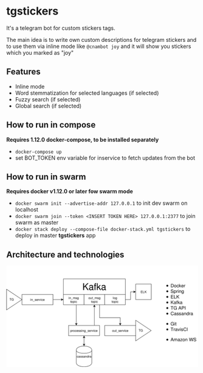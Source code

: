 # tgstickers
It's a telegram bot for custom stickers tags.

The main idea is to write own custom descriptions for telegram stickers and to use them via inline mode like ```@cnambot joy``` and it will show you stickers which you marked as "joy"

## Features
* Inline mode
* Word stemmatization for selected languages (if selected)
* Fuzzy search (if selected)
* Global search (if selected)

## How to run in compose
**Requires 1.12.0 docker-compose, to be installed separately**
* ```docker-compose up```
* set BOT_TOKEN env variable for inservice to fetch updates from the bot


## How to run in swarm
**Requires docker v1.12.0 or later fow swarm mode**
* ```docker swarm init --advertise-addr 127.0.0.1``` to init dev swarm on localhost
* ```docker swarm join --token <INSERT TOKEN HERE> 127.0.0.1:2377``` to join swarm as master
* ```docker stack deploy --compose-file docker-stack.yml tgstickers``` to deploy in master **tgstickers** app

## Architecture and technologies
![alt text](https://github.com/IngvarJackal/tgstickers/blob/master/doc/diagram.png)
